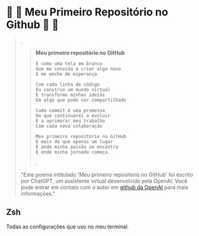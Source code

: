 # :ghost: :smiling_face_with_three_hearts: Meu Primeiro Repositório no Github :smiling_face_with_three_hearts: :ghost:

> .
>> **Meu primeiro repositório no GitHub**
>>
>> ```verse
>> É como uma tela em branco
>> Que me convida a criar algo novo
>> E me enche de esperança
>> ```
>>
>> ```verse
>> Com cada linha de código
>> Eu construo um mundo virtual
>> E transformo minhas ideias
>> Em algo que pode ser compartilhado
>> ```
>>
>> ```verse
>> Cada commit é uma promessa
>> De que continuarei a evoluir
>> E a aprimorar meu trabalho
>> Com cada nova colaboração
>> ```
>>
>> ```verse
>> Meu primeiro repositório no GitHub
>> É mais do que apenas um lugar
>> É onde minha paixão se encontra
>> E onde minha jornada começa.
>> ```
>> .
>>
> "Este poema intitulado 'Meu primeiro repositório no GitHub' foi escrito por ChatGPT, um assistente virtual desenvolvido pela OpenAI. Você pode entrar em contato com o autor em [github da OpenAI](https://github.com/openai) para mais informações."

## Zsh

Todas as configurações que uso no meu terminal.

